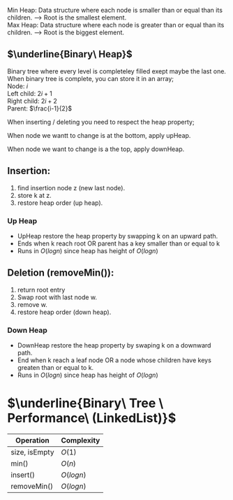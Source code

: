 Min Heap: Data structure where each node is smaller than or equal than its children. --> Root is the smallest element. <br/>
Max Heap: Data structure where each node is greater than or equal than its children. --> Root is the biggest element. <br/>

## $\underline{Binary\ Heap}$
Binary tree where every level is completeley filled exept maybe the last one. <br/>
When binary tree is complete, you can store it in an array; <br/>
Node: $i$ <br/>
Left child: $2i +1$ <br/>
Right child: $2i+2$ <br/>
Parent: $\frac{i-1}{2}$ <br/>

When inserting / deleting you need to respect the heap property; <br/>

When node we wantt to change is at the bottom, apply upHeap. <br/>

When node we want to change is a the top, apply downHeap. <br/>

## Insertion: <br/>

1. find insertion node z (new last node).
2. store k at z.
3. restore heap order (up heap).

### Up Heap
* UpHeap restore the heap property by swapping k on an upward path.
* Ends when k reach root OR parent has a key smaller than or equal to k
* Runs in $O(logn)$ since heap has height of $O(logn)$

## Deletion (removeMin()): <br/>

1. return root entry
2. Swap root with last node w.
3. remove w.
4. restore heap order (down heap). 

### Down Heap

* DownHeap restore the heap property by swaping k on a downward path.
* End when k reach a leaf node OR a node whose children have keys greaten than or equal to k.
* Runs in $O(logn)$ since heap has height of $O(logn)$

# $\underline{Binary\ Tree \ Performance\ (LinkedList)}$ <br/>
| Operation                     | Complexity |
|-------------------------------|------------|
| size, isEmpty                 | $O(1)$       |
| min()           | $O(n)$       |
| insert()                    | $O(logn)$       |
| removeMin()                 | $O(logn)$       |











